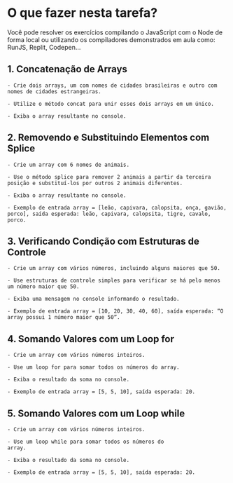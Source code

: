 # O que fazer nesta tarefa?

Você pode resolver os exercícios compilando o JavaScript com o Node de forma local ou utilizando os compiladores demonstrados em aula como: RunJS, Replit, Codepen…

## 1. Concatenação de Arrays

    - Crie dois arrays, um com nomes de cidades brasileiras e outro com nomes de cidades estrangeiras.

    - Utilize o método concat para unir esses dois arrays em um único.

    - Exiba o array resultante no console.

## 2. Removendo e Substituindo Elementos com Splice

    - Crie um array com 6 nomes de animais.

    - Use o método splice para remover 2 animais a partir da terceira posição e substituí-los por outros 2 animais diferentes.

    - Exiba o array resultante no console.
   
    - Exemplo de entrada array = [leão, capivara, calopsita, onça, gavião, porco], saída esperada: leão, capivara, calopsita, tigre, cavalo, porco.

## 3. Verificando Condição com Estruturas de Controle

    - Crie um array com vários números, incluindo alguns maiores que 50.
    
    - Use estruturas de controle simples para verificar se há pelo menos um número maior que 50.
    
    - Exiba uma mensagem no console informando o resultado.
    
    - Exemplo de entrada array = [10, 20, 30, 40, 60], saída esperada: “O array possui 1 número maior que 50ˮ.

## 4.   Somando Valores com um Loop for

    - Crie um array com vários números inteiros.

    - Use um loop for para somar todos os números do array.

    - Exiba o resultado da soma no console.

    - Exemplo de entrada array = [5, 5, 10], saída esperada: 20.

## 5. Somando Valores com um Loop  while

    - Crie um array com vários números inteiros.
    
    - Use um loop while para somar todos os números do 
    array.
    
    - Exiba o resultado da soma no console.
    
    - Exemplo de entrada array = [5, 5, 10], saída esperada: 20.
    
